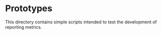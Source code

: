 # Prototypes

This directory contains simple scripts intended to test the development of reporting metrics.
